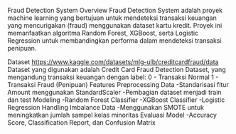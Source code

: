 Fraud Detection System
Overview
Fraud Detection System adalah proyek machine learning yang bertujuan untuk mendeteksi transaksi keuangan yang mencurigakan (fraud) menggunakan dataset kartu kredit. Proyek ini memanfaatkan algoritma Random Forest, XGBoost, serta Logistic Regression untuk membandingkan performa dalam mendeteksi transaksi penipuan.

Dataset https://www.kaggle.com/datasets/mlg-ulb/creditcardfraud/data
Dataset yang digunakan adalah Credit Card Fraud Detection Dataset, yang mengandung transaksi keuangan dengan label:
0 - Transaksi Normal
1 - Transaksi Fraud (Penipuan)
Features
Preprocessing Data
 -Standarisasi fitur Amount menggunakan StandardScaler
 -Pembagian dataset menjadi train dan test
Modeling
 -Random Forest Classifier
 -XGBoost Classifier
 -Logistic Regression
Handling Imbalance Data
 -Menggunakan SMOTE untuk meningkatkan jumlah sampel kelas minoritas
Evaluasi Model
 -Accuracy Score, Classification Report, dan Confusion Matrix
